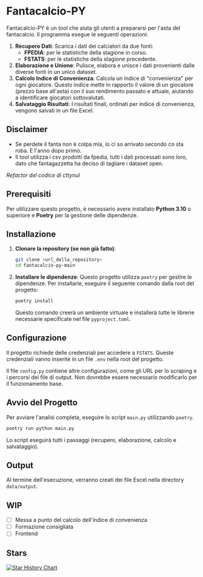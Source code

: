 # Fantacalcio-PY

Fantacalcio-PY è un tool che aiuta gli utenti a prepararsi per l'asta del fantacalcio. Il programma esegue le seguenti operazioni:

1.  **Recupero Dati**: Scarica i dati dei calciatori da due fonti:
    *   **FPEDIA**: per le statistiche della stagione in corso.
    *   **FSTATS**: per le statistiche della stagione precedente.
2.  **Elaborazione e Unione**: Pulisce, elabora e unisce i dati provenienti dalle diverse fonti in un unico dataset.
3.  **Calcolo Indice di Convenienza**: Calcola un indice di "convenienza" per ogni giocatore. Questo indice mette in rapporto il valore di un giocatore (prezzo base all'asta) con il suo rendimento passato e attuale, aiutando a identificare giocatori sottovalutati.
4.  **Salvataggio Risultati**: I risultati finali, ordinati per indice di convenienza, vengono salvati in un file Excel.

## Disclaimer

- Se perdete il fanta non è colpa mia, io ci so arrivato secondo co sta roba. E l'anno dopo primo.
- Il tool utilizza i csv prodotti da fpedia, tutti i dati processati sono loro, dato che fantagazzetta ha deciso di tagliare i dataset open.

*Refactor del codice di cttynul*

## Prerequisiti

Per utilizzare questo progetto, è necessario avere installato **Python 3.10** o superiore e **Poetry** per la gestione delle dipendenze.

## Installazione

1.  **Clonare la repository (se non già fatto)**:
    ```bash
    git clone <url_della_repository>
    cd fantacalcio-py-main
    ```

2.  **Installare le dipendenze**:
    Questo progetto utilizza `poetry` per gestire le dipendenze. Per installarle, eseguire il seguente comando dalla root del progetto:
    ```bash
    poetry install
    ```
    Questo comando creerà un ambiente virtuale e installerà tutte le librerie necessarie specificate nel file `pyproject.toml`.

## Configurazione

Il progetto richiede delle credenziali per accedere a `FSTATS`. Queste credenziali vanno inserite in un file `.env` nella root del progetto.

Il file `config.py` contiene altre configurazioni, come gli URL per lo scraping e i percorsi dei file di output. Non dovrebbe essere necessario modificarlo per il funzionamento base.

## Avvio del Progetto

Per avviare l'analisi completa, eseguire lo script `main.py` utilizzando `poetry`.

```bash
poetry run python main.py
```

Lo script eseguirà tutti i passaggi (recupero, elaborazione, calcolo e salvataggio).

## Output

Al termine dell'esecuzione, verranno creati dei file Excel nella directory `data/output`. 

## WIP

- [ ] Messa a punto del calcolo dell'indice di convenienza
- [ ] Formazione consigliata
- [ ] Frontend

## Stars

[![Star History Chart](https://api.star-history.com/svg?repos=piopy/fantacalcio-py&type=Date)](https://www.star-history.com/#piopy/fantacalcio-py&Date)
